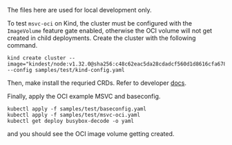 The files here are used for local development only.

To test `msvc-oci` on Kind, the cluster must be configured with the `ImageVolume` feature gate enabled, otherwise the OCI volume will not get created in child deployments. Create the cluster with the following command.

```
kind create cluster --image="kindest/node:v1.32.0@sha256:c48c62eac5da28cdadcf560d1d8616cfa6783b58f0d94cf63ad1bf49600cb027" --config samples/test/kind-config.yaml
```

Then, make install the requried CRDs. Refer to developer [docs](../../docs/developer.md).

Finally, apply the OCI example MSVC and baseconfig.

```
kubectl apply -f samples/test/baseconfig.yaml
kubectl apply -f samples/test/msvc-oci.yaml
kubectl get deploy busybox-decode -o yaml
```

and you should see the OCI image volume getting created. 